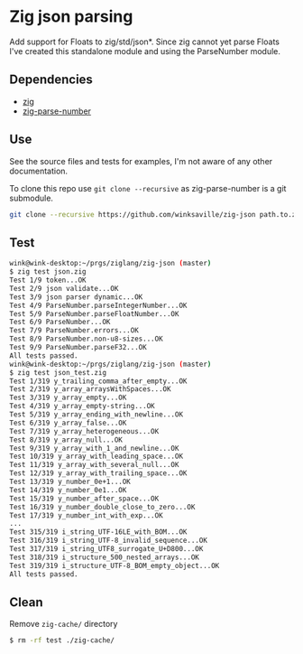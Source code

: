 # Zig json parsing

Add support for Floats to zig/std/json\*. Since zig cannot
yet parse Floats I've created this standalone module and
using the ParseNumber module.

## Dependencies

* [zig](https://ziglang.org)
* [zig-parse-number](https://github.com/winksaville/zig-parse-number)

## Use

See the source files and tests for examples, I'm not aware of any other
documentation.

To clone this repo use `git clone --recursive` as zig-parse-number
is a git submodule.

```bash
git clone --recursive https://github.com/winksaville/zig-json path.to.zig-json
```

## Test
```bash
wink@wink-desktop:~/prgs/ziglang/zig-json (master)
$ zig test json.zig
Test 1/9 token...OK
Test 2/9 json validate...OK
Test 3/9 json parser dynamic...OK
Test 4/9 ParseNumber.parseIntegerNumber...OK
Test 5/9 ParseNumber.parseFloatNumber...OK
Test 6/9 ParseNumber...OK
Test 7/9 ParseNumber.errors...OK
Test 8/9 ParseNumber.non-u8-sizes...OK
Test 9/9 ParseNumber.parseF32...OK
All tests passed.
wink@wink-desktop:~/prgs/ziglang/zig-json (master)
$ zig test json_test.zig
Test 1/319 y_trailing_comma_after_empty...OK
Test 2/319 y_array_arraysWithSpaces...OK
Test 3/319 y_array_empty...OK
Test 4/319 y_array_empty-string...OK
Test 5/319 y_array_ending_with_newline...OK
Test 6/319 y_array_false...OK
Test 7/319 y_array_heterogeneous...OK
Test 8/319 y_array_null...OK
Test 9/319 y_array_with_1_and_newline...OK
Test 10/319 y_array_with_leading_space...OK
Test 11/319 y_array_with_several_null...OK
Test 12/319 y_array_with_trailing_space...OK
Test 13/319 y_number_0e+1...OK
Test 14/319 y_number_0e1...OK
Test 15/319 y_number_after_space...OK
Test 16/319 y_number_double_close_to_zero...OK
Test 17/319 y_number_int_with_exp...OK
...
Test 315/319 i_string_UTF-16LE_with_BOM...OK
Test 316/319 i_string_UTF-8_invalid_sequence...OK
Test 317/319 i_string_UTF8_surrogate_U+D800...OK
Test 318/319 i_structure_500_nested_arrays...OK
Test 319/319 i_structure_UTF-8_BOM_empty_object...OK
All tests passed.
```

## Clean
Remove `zig-cache/` directory
```bash
$ rm -rf test ./zig-cache/
```
